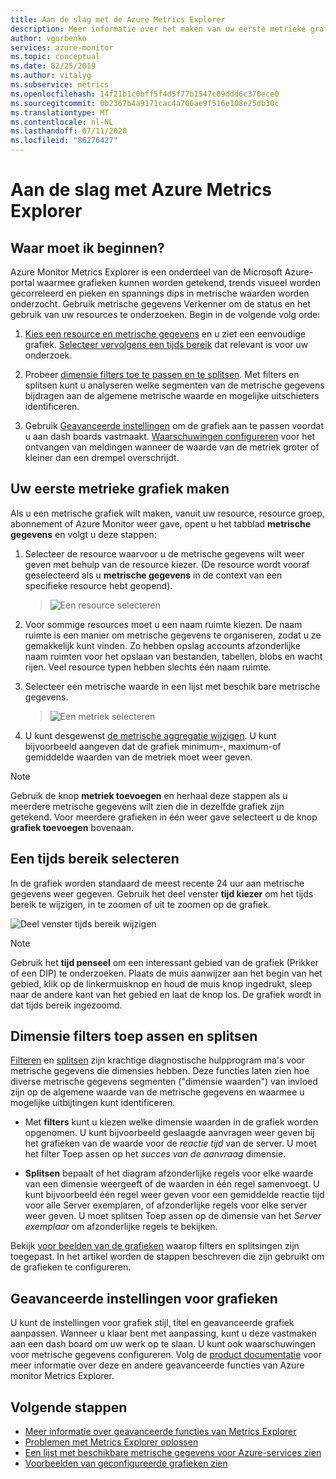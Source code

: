 ```yaml
---
title: Aan de slag met de Azure Metrics Explorer
description: Meer informatie over het maken van uw eerste metrieke grafiek met Azure Metrics Explorer.
author: vgorbenko
services: azure-monitor
ms.topic: conceptual
ms.date: 02/25/2019
ms.author: vitalyg
ms.subservice: metrics
ms.openlocfilehash: 14f21b1c0bff5f4d5f77b1547c09ddd6c370ece0
ms.sourcegitcommit: 0b2367b4a9171cac4a706ae9f516e108e25db30c
ms.translationtype: MT
ms.contentlocale: nl-NL
ms.lasthandoff: 07/11/2020
ms.locfileid: "86276427"
---
```

# <a name="getting-started-with-azure-metrics-explorer"></a>Aan de slag met Azure Metrics Explorer

## <a name="where-do-i-start"></a>Waar moet ik beginnen?
Azure Monitor Metrics Explorer is een onderdeel van de Microsoft Azure-portal waarmee grafieken kunnen worden getekend, trends visueel worden gecorreleerd en pieken en spannings dips in metrische waarden worden onderzocht. Gebruik metrische gegevens Verkenner om de status en het gebruik van uw resources te onderzoeken. Begin in de volgende volg orde:

1. [Kies een resource en metrische gegevens](#create-your-first-metric-chart) en u ziet een eenvoudige grafiek. [Selecteer vervolgens een tijds bereik](#select-a-time-range) dat relevant is voor uw onderzoek.

1. Probeer [dimensie filters toe te passen en te splitsen](#apply-dimension-filters-and-splitting). Met filters en splitsen kunt u analyseren welke segmenten van de metrische gegevens bijdragen aan de algemene metrische waarde en mogelijke uitschieters identificeren.

1. Gebruik [Geavanceerde instellingen](#advanced-chart-settings) om de grafiek aan te passen voordat u aan dash boards vastmaakt. [Waarschuwingen configureren](alerts-metric-overview.md) voor het ontvangen van meldingen wanneer de waarde van de metriek groter of kleiner dan een drempel overschrijdt.

## <a name="create-your-first-metric-chart"></a>Uw eerste metrieke grafiek maken

Als u een metrische grafiek wilt maken, vanuit uw resource, resource groep, abonnement of Azure Monitor weer gave, opent u het tabblad **metrische gegevens** en volgt u deze stappen:

1. Selecteer de resource waarvoor u de metrische gegevens wilt weer geven met behulp van de resource kiezer. (De resource wordt vooraf geselecteerd als u **metrische gegevens** in de context van een specifieke resource hebt geopend).

    > ![Een resource selecteren](./media/metrics-getting-started/resource-picker.png)

2. Voor sommige resources moet u een naam ruimte kiezen. De naam ruimte is een manier om metrische gegevens te organiseren, zodat u ze gemakkelijk kunt vinden. Zo hebben opslag accounts afzonderlijke naam ruimten voor het opslaan van bestanden, tabellen, blobs en wacht rijen. Veel resource typen hebben slechts één naam ruimte.

3. Selecteer een metrische waarde in een lijst met beschik bare metrische gegevens.

    > ![Een metriek selecteren](./media/metrics-getting-started/metric-picker.png)

4. U kunt desgewenst [de metrische aggregatie wijzigen](metrics-charts.md#changing-aggregation). U kunt bijvoorbeeld aangeven dat de grafiek minimum-, maximum-of gemiddelde waarden van de metriek moet weer geven.

> [!NOTE]
> Gebruik de knop **metriek toevoegen** en herhaal deze stappen als u meerdere metrische gegevens wilt zien die in dezelfde grafiek zijn getekend. Voor meerdere grafieken in één weer gave selecteert u de knop **grafiek toevoegen** bovenaan.

## <a name="select-a-time-range"></a>Een tijds bereik selecteren

In de grafiek worden standaard de meest recente 24 uur aan metrische gegevens weer gegeven. Gebruik het deel venster **tijd kiezer** om het tijds bereik te wijzigen, in te zoomen of uit te zoomen op de grafiek. 

![Deel venster tijds bereik wijzigen](./media/metrics-getting-started/time-picker.png)

> [!NOTE]
> Gebruik het **tijd penseel** om een interessant gebied van de grafiek (Prikker of een DIP) te onderzoeken. Plaats de muis aanwijzer aan het begin van het gebied, klik op de linkermuisknop en houd de muis knop ingedrukt, sleep naar de andere kant van het gebied en laat de knop los. De grafiek wordt in dat tijds bereik ingezoomd. 

## <a name="apply-dimension-filters-and-splitting"></a>Dimensie filters toep assen en splitsen

[Filteren](metrics-charts.md#apply-filters-to-charts) en [splitsen](metrics-charts.md#apply-splitting-to-a-chart) zijn krachtige diagnostische hulpprogram ma's voor metrische gegevens die dimensies hebben. Deze functies laten zien hoe diverse metrische gegevens segmenten ("dimensie waarden") van invloed zijn op de algemene waarde van de metrische gegevens en waarmee u mogelijke uitbijtingen kunt identificeren.

- Met **filters** kunt u kiezen welke dimensie waarden in de grafiek worden opgenomen. U kunt bijvoorbeeld geslaagde aanvragen weer geven bij het grafieken van de waarde voor de *reactie tijd* van de server. U moet het filter Toep assen op het *succes van de aanvraag* dimensie. 

- **Splitsen** bepaalt of het diagram afzonderlijke regels voor elke waarde van een dimensie weergeeft of de waarden in één regel samenvoegt. U kunt bijvoorbeeld één regel weer geven voor een gemiddelde reactie tijd voor alle Server exemplaren, of afzonderlijke regels voor elke server weer geven. U moet splitsen Toep assen op de dimensie van het *Server exemplaar* om afzonderlijke regels te bekijken.

Bekijk [voor beelden van de grafieken](metric-chart-samples.md) waarop filters en splitsingen zijn toegepast. In het artikel worden de stappen beschreven die zijn gebruikt om de grafieken te configureren.

## <a name="advanced-chart-settings"></a>Geavanceerde instellingen voor grafieken

U kunt de instellingen voor grafiek stijl, titel en geavanceerde grafiek aanpassen. Wanneer u klaar bent met aanpassing, kunt u deze vastmaken aan een dash board om uw werk op te slaan. U kunt ook waarschuwingen voor metrische gegevens configureren. Volg de [product documentatie](metrics-charts.md) voor meer informatie over deze en andere geavanceerde functies van Azure monitor Metrics Explorer.

## <a name="next-steps"></a>Volgende stappen

* [Meer informatie over geavanceerde functies van Metrics Explorer](metrics-charts.md)
* [Problemen met Metrics Explorer oplossen](metrics-troubleshoot.md)
* [Een lijst met beschikbare metrische gegevens voor Azure-services zien](metrics-supported.md)
* [Voorbeelden van geconfigureerde grafieken zien](metric-chart-samples.md)
